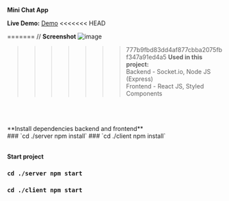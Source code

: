 **Mini Chat App**

**Live Demo:** [Demo](https://mini-chatapp.onrender.com) 
<<<<<<< HEAD



=======
// **Screenshot** ![image](http://google.com/image.jpg) 


>>>>>>> 777b9fbd83dd4af877cbba2075fbf347a91ed4a5
**Used in this project:** <br/> 
Backend - Socket.io, Node JS (Express) <br/> 
Frontend - React JS, Styled Components
<br/> 
<br/> 
<br/> 
**Install dependencies backend and frontend** <br/> 
### `cd ./server npm install`
### `cd ./client npm install`
<br/> 
<br/> 

**Start project** <br/> 
### `cd ./server npm start`
### `cd ./client npm start`
